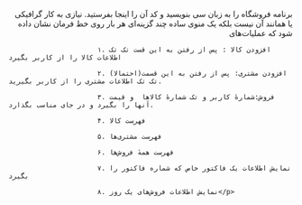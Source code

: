 <p style="direction: rtl">برنامه فروشگاه را به زبان سی بنویسید و کد آن را اینجا بفرستید. نیازی به کار گرافیکی یا همانند آن نیست بلکه یک منوی ساده چند گزینه‌ای هر بار روی خط فرمان نشان داده شود که عملیات‌های
                          
                          ۱. افزودن کالا : پس از رفتن به این قست تک تک اطلاعات کالا را از کاربر بگیرد
                          
                          ۲. (احتمالا)‌افزودن مشتری: پس از رفتن به این قسمت تک تک اطلاعات مشتری را از کاربر بگیرید.
                          
                          ۳. فروش:شمارهٔ کاربر و تک شمارهٔ کالاها  و قیمت آنها را بگیرد و در جای مناسب بگذارد.
                          
                          ۴. فهرست کالا
                          
                          ۵. فهرست مشتری‌ها
                          
                          ۶. فهرست همهٔ فروش‌ها
                          
                          ۷. نمایش اطلاعات یک فاکتور خاص که شماره فاکتور را بگیرد
                          
                          ۸. نمایش اطلاعات فروش‌های یک روز</p>